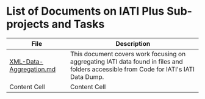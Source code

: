 # List of Documents on IATI Plus Sub-projects and Tasks

| File  | Description |
| ------------- | ------------- |
| [XML-Data-Aggregation.md](https://github.com/Donator-ai/Development-Lab/blob/main/IATI-Plus/XML-Data-Aggregation.md)  | This document covers work focusing on aggregating IATI data found in files and folders accessible from Code for IATI's IATI Data Dump.  |
| Content Cell  | Content Cell  |
